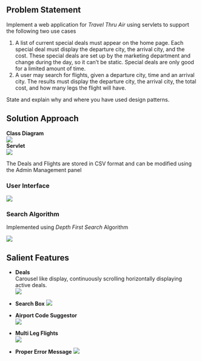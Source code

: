 
## Problem Statement
Implement a web application for *Travel Thru Air* using servlets to support the following two use cases
1. A list of current special deals must appear on the home page. Each special deal must display the departure city, the arrival city, and the cost. These special deals are set up by the marketing department and change during the day, so it can’t be static. Special deals are only good for a limited amount of time.
2. A user may search for flights, given a departure city, time and an arrival city. The results must display the departure city, the arrival city, the total cost, and how many legs the flight will have.  

State and explain why and where you have used design patterns.

## Solution Approach
**Class Diagram**  
![](https://i.imgur.com/vQaQPXq.png)  
**Servlet**  
![](blob:https://imgur.com/28043742-2680-42cb-95ef-a6356ba55f63)

The Deals and Flights are stored in CSV format and can be modified using the Admin Management panel

### User Interface
![](https://i.imgur.com/OqZslnB.png)

### Search Algorithm
Implemented using *Depth First Search* Algorithm  

![](https://i.imgur.com/lU6YgjZ.png)


## Salient Features
- **Deals**  
    Carousel like display, continuously scrolling horizontally displaying active deals.  
    ![](https://i.imgur.com/xDjDw8r.png)

- **Search Box**
    ![](https://i.imgur.com/RQWazh7.png)

- **Airport Code Suggestor**  
    ![](https://i.imgur.com/faqyjrd.png)

- **Multi Leg Flights**  
    ![](https://i.imgur.com/PfIl139.png)


- **Proper Error Message**
    ![](https://i.imgur.com/rX7nC7V.png)
